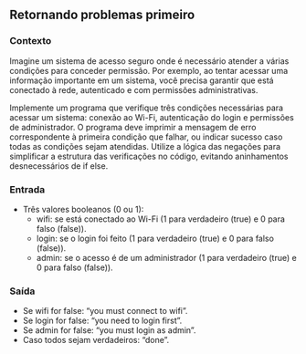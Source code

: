 ## Retornando problemas primeiro

### Contexto
Imagine um sistema de acesso seguro onde é necessário atender a várias condições para conceder permissão. 
Por exemplo, ao tentar acessar uma informação importante em um sistema, você precisa garantir que está conectado à rede, autenticado e com permissões administrativas.

Implemente um programa que verifique três condições necessárias para acessar um sistema: conexão ao Wi-Fi, autenticação do login e permissões de administrador. O programa deve imprimir a mensagem de erro correspondente à primeira condição que falhar, ou indicar sucesso caso todas as condições sejam atendidas. 
Utilize a lógica das negações para simplificar a estrutura das verificações no código, evitando aninhamentos desnecessários de if else.

### Entrada
- Três valores booleanos (0 ou 1):
  - wifi: se está conectado ao Wi-Fi (1 para verdadeiro (true) e 0 para falso (false)).
  - login: se o login foi feito (1 para verdadeiro (true) e 0 para falso (false)).
  - admin: se o acesso é de um administrador (1 para verdadeiro (true) e 0 para falso (false)).

### Saída
- Se wifi for false: “you must connect to wifi”.
- Se login for false: “you need to login first”.
- Se admin for false: “you must login as admin”.
- Caso todos sejam verdadeiros: “done”.
